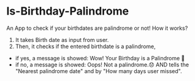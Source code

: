 # Is-Birthday-Palindrome
An App to check if your birthdates are palindrome or not! How it works? 
1. It takes Birth date as input from user.
2. Then, it checks if the entered birthdate is a palindrome,
- if yes, a message is showed: Wow! Your Birthday is a Palindrome 🤩
- if no, a message is showed: Oops! Not a palindrome.😞 AND tells the "Nearest palindrome date" and by "How many days user missed".


